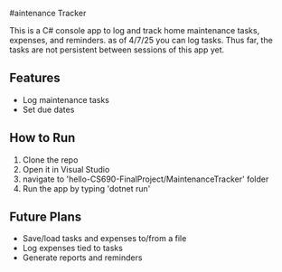 #aintenance Tracker

This is a C# console app to log and track home maintenance tasks, expenses, and reminders.
as of 4/7/25 you can log tasks.  Thus far, the tasks are not persistent between sessions of this app yet.
## Features
- Log maintenance tasks
- Set due dates


## How to Run
1. Clone the repo
2. Open it in Visual Studio
3. navigate to 'hello-CS690-FinalProject/MaintenanceTracker' folder
4. Run the app by typing 'dotnet run' 

## Future Plans
- Save/load tasks and expenses to/from a file
- Log expenses tied to tasks
- Generate reports and reminders
